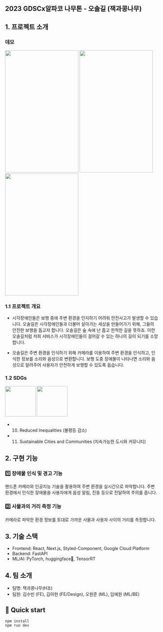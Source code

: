 ## 2023 GDSCx알파코 나무톤 - 오솔길 (잭과콩나무)


## 1. 프로젝트 소개

### 데모
<img src="https://github.com/suekim3028/path-finder/assets/47552580/aa04de55-057c-481f-9b76-e13a71f9b2dc" width="240" height="400"/>
<img src="https://github.com/suekim3028/path-finder/assets/47552580/d9b1ee69-3874-48c3-8dc9-9468d1d4a52b" width="240" height="400"/>
<img src="https://github.com/suekim3028/path-finder/assets/51940808/a0a24a3d-0367-4fb3-9ef6-d0adf0afe913" width="240" height="400"/>


### 1.1 프로젝트 개요
- 시각장애인들은 보행 중에 주변 환경을 인지하기 어려워 안전사고가 발생할 수 있습니다. 오솔길은 시각장애인들과 더불어 살아가는 세상을 만들어가기 위해, 그들의 안전한 보행을 돕고자 합니다. 오솔길은 숲 속에 난 좁고 한적한 길을 뜻하죠. 이런 오솔길처럼 저희 서비스가 시각장애인들이 걸어갈 수 있는 하나의 길이 되기를 소망합니다.

- 오솔길은 주변 환경을 인식하기 위해 카메라를 이용하여 주변 환경을 인식하고, 인식한 정보를 소리와 음성으로 변환합니다. 보행 도중 장애물이 나타나면 소리와 음성으로 알려주어 사용자가 안전하게 보행할 수 있도록 돕습니다.


### 1.2 SDGs

<img src="https://github.com/suekim3028/path-finder/assets/47552580/cd464056-db04-4822-970c-627a0cc15625" width="100" height="100"/>
<img src="https://github.com/suekim3028/path-finder/assets/47552580/808506a4-db34-41d0-9de3-c769617ce621" width="100" height="100"/>

      
- 10. Reduced Inequalities (불평등 감소)
- 11. Sustainable Cities and Communities (지속가능한 도시와 커뮤니티)

## 2. 구현 기능

### 1️⃣ 장애물 인식 및 경고 기능

핸드폰 카메라와 인공지능 기술을 활용하여 주변 환경을 실시간으로 파악합니다.
주변 환경에서 인식한 장애물을 사용자에게 음성 알림, 진동 등으로 전달하여 주의를 줍니다.

### 2️⃣ 사물과의 거리 측정 기능

카메라로 파악한 환경 정보를 토대로 가까운 사물과 사용자 사이의 거리를 측정합니다.

## 3. 기술 스택
- Frontend: React, Next.js, Styled-Component, Google Cloud Platform
- Backend: FastAPI
- ML/AI: PyTorch, huggingface🤗, TensorRT

## 4. 팀 소개
- 팀명: 잭과콩나무(H조)
- 팀원: 김수빈 (FE), 김아현 (FE/Design), 오원준 (ML), 임예원 (ML/BE)

## 🚀 Quick start
```
npm install
npm run dev
```


